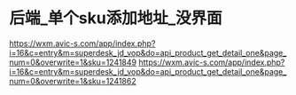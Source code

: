 

# 后端_单个sku添加地址_没界面
https://wxm.avic-s.com/app/index.php?i=16&c=entry&m=superdesk_jd_vop&do=api_product_get_detail_one&page_num=0&overwrite=1&sku=1241849
https://wxm.avic-s.com/app/index.php?i=16&c=entry&m=superdesk_jd_vop&do=api_product_get_detail_one&page_num=0&overwrite=1&sku=1241862

